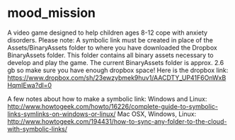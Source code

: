 # mood_mission
A video game designed to help children ages 8-12 cope with anxiety disorders.
Please note:
A symbolic link must be created in place of the Assets/BinaryAssets folder to where you have downloaded the Dropbox BinaryAssets folder. This folder contains all binary assets necessary to develop and play the game. The current BinaryAssets folder is approx. 2.6 gb so make sure you have enough dropbox space!
Here is the dropbox link:
https://www.dropbox.com/sh/23ewzybmek9huv1/AACDTY_UP41F6OnWxBHqmIEwa?dl=0

A few notes about how to make a symbolic link:
Windows and Linux: http://www.howtogeek.com/howto/16226/complete-guide-to-symbolic-links-symlinks-on-windows-or-linux/
Mac OSX, Windows, Linux: http://www.howtogeek.com/194431/how-to-sync-any-folder-to-the-cloud-with-symbolic-links/
